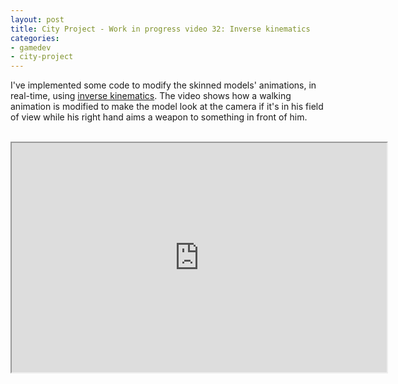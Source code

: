 ```yaml
---
layout: post
title: City Project - Work in progress video 32: Inverse kinematics
categories:
- gamedev
- city-project
---
```


I've implemented some code to modify the skinned models' animations, in real-time, using <a href="http://en.wikipedia.org/wiki/Inverse_kinematics">inverse kinematics</a>. The video shows how a walking animation is modified to make the model look at the camera if it's in his field of view while his right hand aims a weapon to something in front of him.<br /><br /><div style="text-align: center;"><iframe height="367" src="http://www.youtube.com/embed/97AX87NBp9A?theme=dark" width="600"></iframe></div>
